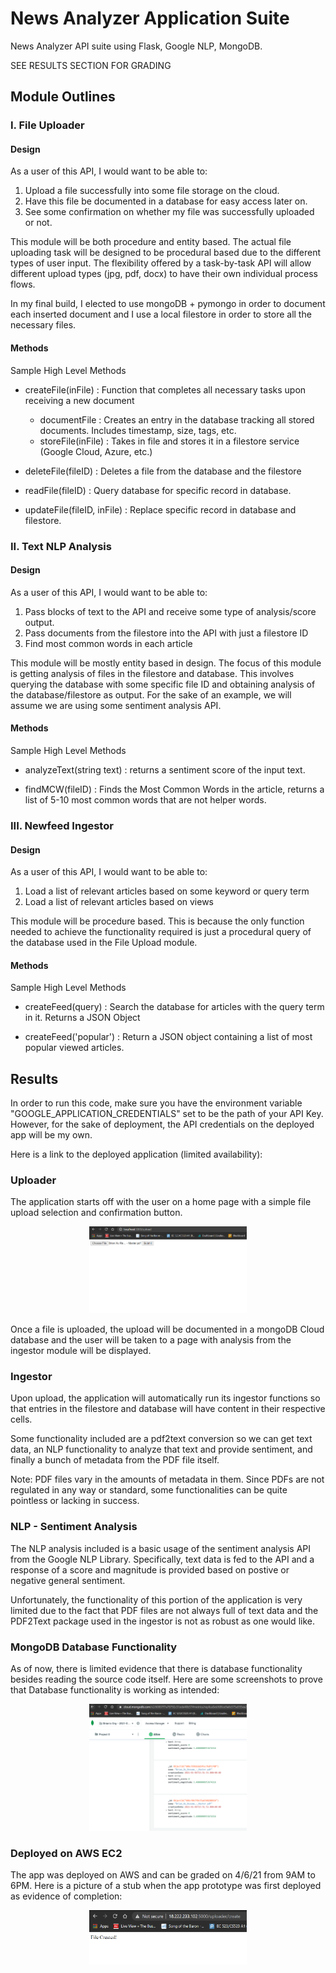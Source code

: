 # News Analyzer Application Suite
News Analyzer API suite using Flask, Google NLP, MongoDB.

SEE RESULTS SECTION FOR GRADING

## Module Outlines

### I. File Uploader
#### Design
As a user of this API, I would want to be able to:
1. Upload a file successfully into some file storage on the cloud.
2. Have this file be documented in a database for easy access later on.
3. See some confirmation on whether my file was successfully uploaded or not.

This module will be both procedure and entity based. The actual file uploading task will be designed to be procedural based due to the different types of user input. The flexibility offered by a task-by-task API will allow different upload types (jpg, pdf, docx) to have their own individual process flows.

In my final build, I elected to use mongoDB + pymongo in order to document each inserted document and I use a local filestore in order to store all the necessary files. 

#### Methods
Sample High Level Methods

- createFile(inFile) : Function that completes all necessary tasks upon receiving a new document
  - documentFile : Creates an entry in the database tracking all stored documents. Includes timestamp, size, tags, etc.
  - storeFile(inFile) : Takes in file and stores it in a filestore service (Google Cloud, Azure, etc.)

- deleteFile(fileID) : Deletes a file from the database and the filestore

- readFile(fileID) : Query database for specific record in database.

- updateFile(fileID, inFile) : Replace specific record in database and filestore.
  
  
### II. Text NLP Analysis
#### Design
As a user of this API, I would want to be able to:
1. Pass blocks of text to the API and receive some type of analysis/score output.
2. Pass documents from the filestore into the API with just a filestore ID
3. Find most common words in each article

This module will be mostly entity based in design. The focus of this module is getting analysis of files in the filestore and database. This involves querying the database with some specific file ID and obtaining analysis of the database/filestore as output. For the sake of an example, we will assume we are using some sentiment analysis API.

#### Methods
Sample High Level Methods

- analyzeText(string text) : returns a sentiment score of the input text.

- findMCW(fileID) : Finds the Most Common Words in the article, returns a list of 5-10 most common words that are not helper words.

### III. Newfeed Ingestor
#### Design
As a user of this API, I would want to be able to:
1. Load a list of relevant articles based on some keyword or query term
2. Load a list of relevant articles based on views

This module will be procedure based. This is because the only function needed to achieve the functionality required is just a procedural query of the database used in the File Upload module. 

#### Methods
Sample High Level Methods

- createFeed(query) : Search the database for articles with the query term in it. Returns a JSON Object

- createFeed('popular') : Return a JSON object containing a list of most popular viewed articles.

## Results
In order to run this code, make sure you have the environment variable "GOOGLE_APPLICATION_CREDENTIALS" set to be the path of your API Key. However, for the sake of deployment, the API credentials on the deployed app will be my own.

Here is a link to the deployed application (limited availability): 

### Uploader
The application starts off with the user on a home page with a simple file upload selection and confirmation button.  

<center><img src="./Images/uploader.PNG" width="50%" /></center>

Once a file is uploaded, the upload will be documented in a mongoDB Cloud database and the user will be taken to a page with analysis from the ingestor module will be displayed.
### Ingestor
Upon upload, the application will automatically run its ingestor functions so that entries in the filestore and database will have content in their respective cells. 

Some functionality included are a pdf2text conversion so we can get text data, an NLP functionality to analyze that text and provide sentiment, and finally a bunch of metadata from the PDF file itself. 

Note: PDF files vary in the amounts of metadata in them. Since PDFs are not regulated in any way or standard, some functionalities can be quite pointless or lacking in success. 
### NLP - Sentiment Analysis
The NLP analysis included is a basic usage of the sentiment analysis API from the Google NLP Library. Specifically, text data is fed to the API and a response of a score and magnitude is provided based on postive or negative general sentiment. 

Unfortunately, the functionality of this portion of the application is very limited due to the fact that PDF files are not always full of text data and the PDF2Text package used in the ingestor is not as robust as one would like.

### MongoDB Database Functionality
As of now, there is limited evidence that there is database functionality besides reading the source code itself. Here are some screenshots to prove that Database functionality is working as intended:


<center><img src="./Images/db.PNG" width="50%" /></center>


### Deployed on AWS EC2
The app was deployed on AWS and can be graded on 4/6/21 from 9AM to 6PM. Here is a picture of a stub when the app prototype was first deployed as evidence of completion:

<center><img src="./Images/deploymentdoc.PNG" width="50%" /></center>


